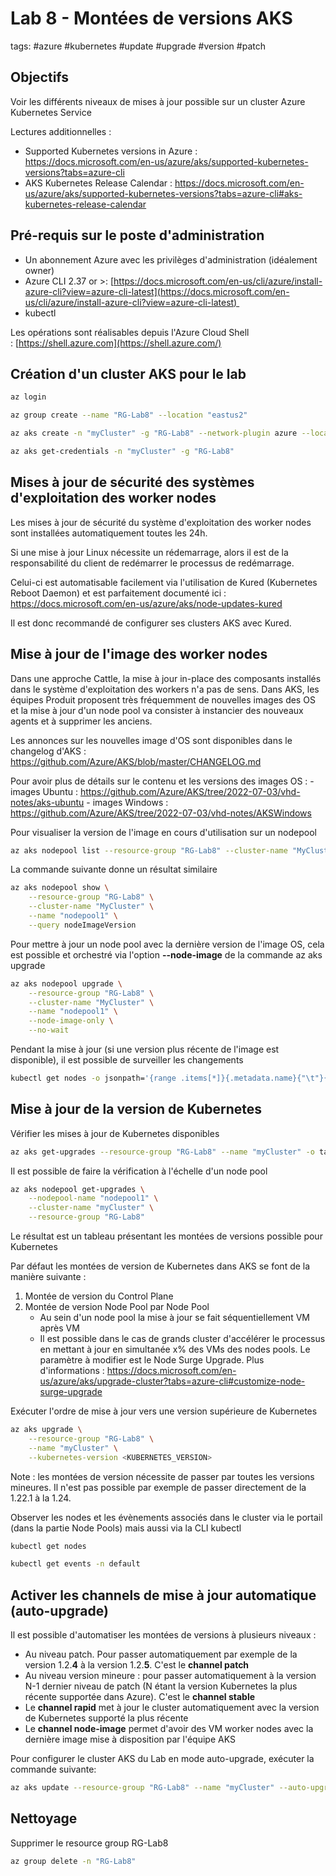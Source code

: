 # Lab 8 - Montées de versions AKS
tags: #azure #kubernetes #update #upgrade #version #patch

## Objectifs
Voir les différents niveaux de mises à jour possible sur un cluster Azure Kubernetes Service

Lectures additionnelles :

- Supported Kubernetes versions in Azure : https://docs.microsoft.com/en-us/azure/aks/supported-kubernetes-versions?tabs=azure-cli
- AKS Kubernetes Release Calendar : https://docs.microsoft.com/en-us/azure/aks/supported-kubernetes-versions?tabs=azure-cli#aks-kubernetes-release-calendar

## Pré-requis sur le poste d'administration

-   Un abonnement Azure avec les privilèges d'administration (idéalement owner)
-   Azure CLI 2.37 or >: [https://docs.microsoft.com/en-us/cli/azure/install-azure-cli?view=azure-cli-latest](https://docs.microsoft.com/en-us/cli/azure/install-azure-cli?view=azure-cli-latest) 
-   kubectl

Les opérations sont réalisables depuis l'Azure Cloud Shell : [https://shell.azure.com](https://shell.azure.com/)

## Création d'un cluster AKS pour le lab

```bash
az login

az group create --name "RG-Lab8" --location "eastus2"

az aks create -n "myCluster" -g "RG-Lab8" --network-plugin azure --location "eastus2" --generate-ssh-keys -o jsonc --min-count 1 --max-count 1 --enable-cluster-autoscaler  --node-count 1

az aks get-credentials -n "myCluster" -g "RG-Lab8"
```

## Mises à jour de sécurité des systèmes d'exploitation des worker nodes
Les mises à jour de sécurité du système d'exploitation des worker nodes sont installées automatiquement toutes les 24h. 

Si une mise à jour Linux nécessite un rédemarrage, alors il est de la responsabilité du client de redémarrer le processus de redémarrage.

Celui-ci est automatisable facilement via l'utilisation de Kured (Kubernetes Reboot Daemon) et est parfaitement documenté ici : https://docs.microsoft.com/en-us/azure/aks/node-updates-kured

Il est donc recommandé de configurer ses clusters AKS avec Kured.

## Mise à jour de l'image des worker nodes
Dans une approche Cattle, la mise à jour in-place des composants installés dans le système d'exploitation des workers n'a pas de sens. Dans AKS, les équipes Produit proposent très fréquemment de nouvelles images des OS et la mise à jour d'un node pool va consister à instancier des nouveaux agents et à supprimer les anciens.

Les annonces sur les nouvelles image d'OS sont disponibles dans le changelog d'AKS : https://github.com/Azure/AKS/blob/master/CHANGELOG.md

Pour avoir plus de détails sur le contenu et les versions des images OS :
	- images Ubuntu : https://github.com/Azure/AKS/tree/2022-07-03/vhd-notes/aks-ubuntu
	- images Windows : https://github.com/Azure/AKS/tree/2022-07-03/vhd-notes/AKSWindows

Pour visualiser la version de l'image en cours d'utilisation sur un nodepool 
```bash
az aks nodepool list --resource-group "RG-Lab8" --cluster-name "MyCluster" -o yaml | grep nodeImageVersion
```

La commande suivante donne un résultat similaire
```bash
az aks nodepool show \
    --resource-group "RG-Lab8" \
    --cluster-name "MyCluster" \
    --name "nodepool1" \
    --query nodeImageVersion
```

Pour mettre à jour un node pool avec la dernière version de l'image OS, cela est possible et orchestré via l'option __--node-image__ de la commande az aks upgrade 

```bash
az aks nodepool upgrade \
    --resource-group "RG-Lab8" \
    --cluster-name "MyCluster" \
    --name "nodepool1" \
    --node-image-only \
    --no-wait
```

Pendant la mise à jour (si une version plus récente de l'image est disponible), il est possible de surveiller les changements

```bash 
kubectl get nodes -o jsonpath='{range .items[*]}{.metadata.name}{"\t"}{.metadata.labels.kubernetes\.azure\.com\/node-image-version}{"\n"}{end}'
```

## Mise à jour de la version de Kubernetes

Vérifier les mises à jour de Kubernetes disponibles
```bash
az aks get-upgrades --resource-group "RG-Lab8" --name "myCluster" -o table
```

Il est possible de faire la vérification à l'échelle d'un node pool

```bash
az aks nodepool get-upgrades \
    --nodepool-name "nodepool1" \
    --cluster-name "myCluster" \
    --resource-group "RG-Lab8"
```

Le résultat est un tableau présentant les montées de versions possible pour Kubernetes

Par défaut les montées de version de Kubernetes dans AKS se font de la manière suivante :
1. Montée de version du Control Plane
2. Montée de version Node Pool par Node Pool
	- Au sein d'un node pool la mise à jour se fait séquentiellement VM après VM
	- Il est possible dans le cas de grands cluster d'accélérer le processus en mettant à jour en simultanée x% des VMs des nodes pools. Le paramètre à modifier est le Node Surge Upgrade. Plus d'informations : https://docs.microsoft.com/en-us/azure/aks/upgrade-cluster?tabs=azure-cli#customize-node-surge-upgrade

Exécuter l'ordre de mise à jour vers une version supérieure de Kubernetes

```bash
az aks upgrade \
    --resource-group "RG-Lab8" \
    --name "myCluster" \
    --kubernetes-version <KUBERNETES_VERSION>
```

Note : les montées de version nécessite de passer par toutes les versions mineures. Il n'est pas possible par exemple de passer directement de la 1.22.1 à la 1.24.

Observer les nodes et les évènements associés dans le cluster via le portail (dans la partie Node Pools) mais aussi via la CLI kubectl

```bash
kubectl get nodes

kubectl get events -n default
```

## Activer les channels de mise à jour automatique (auto-upgrade)

Il est possible d'automatiser les montées de versions à plusieurs niveaux : 
- Au niveau patch. Pour passer automatiquement par exemple de la version 1.2.__4__ à la version 1.2.**5**. C'est le __channel patch__
- Au niveau version mineure : pour passer automatiquement à la version N-1 dernier niveau de patch (N étant la version Kubernetes la plus récente supportée dans Azure). C'est le __channel stable__
- Le __channel rapid__ met à jour le cluster automatiquement avec la version de Kubernetes supporté la plus récente
- Le __channel node-image__ permet d'avoir des VM worker nodes avec la dernière image mise à disposition par l'équipe AKS

Pour configurer le cluster AKS du Lab en mode auto-upgrade, exécuter la commande suivante:

```bash
az aks update --resource-group "RG-Lab8" --name "myCluster" --auto-upgrade-channel rapid -o jsonc
```


## Nettoyage 
Supprimer le resource group RG-Lab8

```bash
az group delete -n "RG-Lab8"
```
